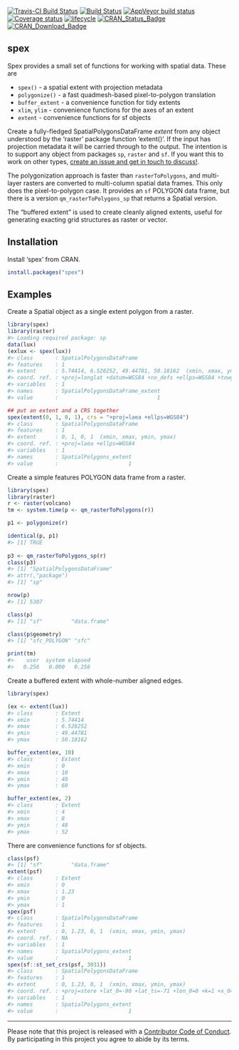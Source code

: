 
<!-- README.md is generated from README.Rmd. Please edit that file -->

<!-- badges: start -->

[![Travis-CI Build
Status](https://travis-ci.org/mdsumner/spex.svg?branch=master&env=BUILD_NAME=xenial_release&label=linux)](https://travis-ci.org/mdsumner/spex)
[![Build
Status](https://travis-ci.org/mdsumner/spex.svg?branch=master&env=BUILD_NAME=osx_release&label=osx)](https://travis-ci.org/mdsumner/spex)
[![AppVeyor build
status](https://ci.appveyor.com/api/projects/status/github/mdsumner/spex?branch=master&svg=true)](https://ci.appveyor.com/project/mdsumner/spex)
[![Coverage
status](https://codecov.io/gh/mdsumner/spex/branch/master/graph/badge.svg)](https://codecov.io/github/mdsumner/spex?branch=master)
[![lifecycle](https://img.shields.io/badge/lifecycle-stable-green.svg)](https://www.tidyverse.org/lifecycle/#stable)
[![CRAN\_Status\_Badge](http://www.r-pkg.org/badges/version/spex)](https://cran.r-project.org/package=spex)
[![CRAN\_Download\_Badge](http://cranlogs.r-pkg.org/badges/spex)](https://cran.r-project.org/package=spex)
<!-- badges: end -->

## spex

Spex provides a small set of functions for working with spatial data.
These are

  - `spex()` - a spatial extent with projection metadata
  - `polygonize()` - a fast quadmesh-based pixel-to-polygon translation
  - `buffer_extent` - a convenience function for tidy extents
  - `xlim`, `ylim` - convenience functions for the axes of an extent
  - `extent` - convenience functions for sf objects

Create a fully-fledged SpatialPolygonsDataFrame *extent* from any object
understood by the ‘raster’ package function ‘extent()’. If the input has
projection metadata it will be carried through to the output. The
intention is to support any object from packages `sp`, `raster` and
`sf`. If you want this to work on other types, [create an issue and get
in touch to discuss\!](https://github.com/mdsumner/spex/issues).

The polygonization approach is faster than `rasterToPolygons`, and
multi-layer rasters are converted to multi-column spatial data frames.
This only does the pixel-to-polygon case. It provides an `sf` POLYGON
data frame, but there is a version `qm_rasterToPolygons_sp` that returns
a Spatial version.

The “buffered extent” is used to create cleanly aligned extents, useful
for generating exacting grid structures as raster or vector.

## Installation

Install ‘spex’ from CRAN.

``` r
install.packages("spex")
```

## Examples

Create a Spatial object as a single extent polygon from a raster.

``` r
library(spex)
library(raster)
#> Loading required package: sp
data(lux)
(exlux <- spex(lux))
#> class       : SpatialPolygonsDataFrame 
#> features    : 1 
#> extent      : 5.74414, 6.528252, 49.44781, 50.18162  (xmin, xmax, ymin, ymax)
#> coord. ref. : +proj=longlat +datum=WGS84 +no_defs +ellps=WGS84 +towgs84=0,0,0 
#> variables   : 1
#> names       : SpatialPolygonsDataFrame_extent 
#> value       :                               1

## put an extent and a CRS together
spex(extent(0, 1, 0, 1), crs = "+proj=laea +ellps=WGS84")
#> class       : SpatialPolygonsDataFrame 
#> features    : 1 
#> extent      : 0, 1, 0, 1  (xmin, xmax, ymin, ymax)
#> coord. ref. : +proj=laea +ellps=WGS84 
#> variables   : 1
#> names       : SpatialPolygons_extent 
#> value       :                      1
```

Create a simple features POLYGON data frame from a raster.

``` r
library(spex)
library(raster)
r <- raster(volcano)
tm <- system.time(p <- qm_rasterToPolygons(r))

p1 <- polygonize(r)

identical(p, p1)
#> [1] TRUE
 
p3 <- qm_rasterToPolygons_sp(r)
class(p3)
#> [1] "SpatialPolygonsDataFrame"
#> attr(,"package")
#> [1] "sp"

nrow(p)
#> [1] 5307

class(p)
#> [1] "sf"         "data.frame"

class(p$geometry)
#> [1] "sfc_POLYGON" "sfc"

print(tm)
#>    user  system elapsed 
#>   0.256   0.000   0.256
```

Create a buffered extent with whole-number aligned edges.

``` r
library(spex)

(ex <- extent(lux))
#> class       : Extent 
#> xmin        : 5.74414 
#> xmax        : 6.528252 
#> ymin        : 49.44781 
#> ymax        : 50.18162

buffer_extent(ex, 10)
#> class       : Extent 
#> xmin        : 0 
#> xmax        : 10 
#> ymin        : 40 
#> ymax        : 60

buffer_extent(ex, 2)
#> class       : Extent 
#> xmin        : 4 
#> xmax        : 8 
#> ymin        : 48 
#> ymax        : 52
```

There are convenience functions for sf objects.

``` r
class(psf)
#> [1] "sf"         "data.frame"
extent(psf)
#> class       : Extent 
#> xmin        : 0 
#> xmax        : 1.23 
#> ymin        : 0 
#> ymax        : 1
spex(psf)
#> class       : SpatialPolygonsDataFrame 
#> features    : 1 
#> extent      : 0, 1.23, 0, 1  (xmin, xmax, ymin, ymax)
#> coord. ref. : NA 
#> variables   : 1
#> names       : SpatialPolygons_extent 
#> value       :                      1
spex(sf::st_set_crs(psf, 3031))
#> class       : SpatialPolygonsDataFrame 
#> features    : 1 
#> extent      : 0, 1.23, 0, 1  (xmin, xmax, ymin, ymax)
#> coord. ref. : +proj=stere +lat_0=-90 +lat_ts=-71 +lon_0=0 +k=1 +x_0=0 +y_0=0 +datum=WGS84 +units=m +no_defs +ellps=WGS84 +towgs84=0,0,0 
#> variables   : 1
#> names       : SpatialPolygons_extent 
#> value       :                      1
```

-----

Please note that this project is released with a [Contributor Code of
Conduct](CONDUCT.md). By participating in this project you agree to
abide by its terms.
